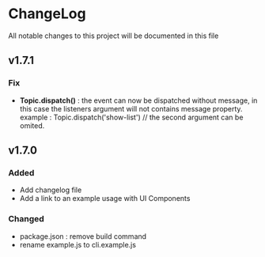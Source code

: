 # ChangeLog
All notable changes to this project will be documented in this file

## v1.7.1
### Fix
- **Topic.dispatch()** : the event can now be dispatched without message,
in this case the listeners argument will not contains message property.  
example : Topic.dispatch('show-list') // the second argument can be omited.

## v1.7.0
### Added
- Add changelog file
- Add a link to an example usage with UI Components

### Changed
- package.json : remove build command
- rename example.js to cli.example.js
